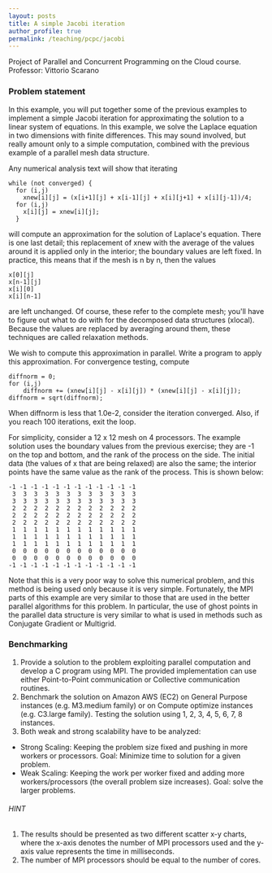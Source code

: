 ```yaml
---
layout: posts
title: A simple Jacobi iteration
author_profile: true
permalink: /teaching/pcpc/jacobi
---
```



Project of Parallel and Concurrent Programming on the Cloud course.
Professor: Vittorio Scarano

### Problem statement
In this example, you will put together some of the previous examples to implement a simple Jacobi iteration for approximating the solution to a linear system of equations. In this example, we solve the Laplace equation in two dimensions with finite differences. This may sound involved, but really amount only to a simple computation, combined with the previous example of a parallel mesh data structure.

Any numerical analysis text will show that iterating
```
while (not converged) {
  for (i,j)
    xnew[i][j] = (x[i+1][j] + x[i-1][j] + x[i][j+1] + x[i][j-1])/4;
  for (i,j)
    x[i][j] = xnew[i][j];
  }
  ```
  
will compute an approximation for the solution of Laplace's equation. There is one last detail; this replacement of xnew with the average of the values around it is applied only in the interior; the boundary values are left fixed. In practice, this means that if the mesh is n by n, then the values
```
x[0][j]
x[n-1][j]
x[i][0]
x[i][n-1]
```
are left unchanged. Of course, these refer to the complete mesh; you'll have to figure out what to do with for the decomposed data structures (xlocal).
Because the values are replaced by averaging around them, these techniques are called relaxation methods.

We wish to compute this approximation in parallel. Write a program to apply this approximation. For convergence testing, compute
```
diffnorm = 0;
for (i,j)
    diffnorm += (xnew[i][j] - x[i][j]) * (xnew[i][j] - x[i][j]);
diffnorm = sqrt(diffnorm);
```

When diffnorm is less that 1.0e-2, consider the iteration converged. Also, if you reach 100 iterations, exit the loop.

For simplicity, consider a 12 x 12 mesh on 4 processors. 
The example solution uses the boundary values from the previous exercise; they are -1 on the top and bottom, and the rank of the process on the side. The initial data (the values of x that are being relaxed) are also the same; the interior points have the same value as the rank of the process. This is shown below:

```
-1 -1 -1 -1 -1 -1 -1 -1 -1 -1 -1 -1 
 3  3  3  3  3  3  3  3  3  3  3  3
 3  3  3  3  3  3  3  3  3  3  3  3
 2  2  2  2  2  2  2  2  2  2  2  2
 2  2  2  2  2  2  2  2  2  2  2  2
 2  2  2  2  2  2  2  2  2  2  2  2
 1  1  1  1  1  1  1  1  1  1  1  1
 1  1  1  1  1  1  1  1  1  1  1  1
 1  1  1  1  1  1  1  1  1  1  1  1
 0  0  0  0  0  0  0  0  0  0  0  0
 0  0  0  0  0  0  0  0  0  0  0  0
-1 -1 -1 -1 -1 -1 -1 -1 -1 -1 -1 -1 
```

Note that this is a very poor way to solve this numerical problem, and this method is being used only because it is very simple. Fortunately, the MPI parts of this example are very similar to those that are used in the better parallel algorithms for this problem. In particular, the use of ghost points in the parallel data structure is very similar to what is used in methods such as Conjugate Gradient or Multigrid.



### Benchmarking

1) Provide a solution to the problem exploiting parallel computation and develop  a C program using MPI. The provided implementation can use either Point-to-Point communication or Collective communication routines.
2) Benchmark the solution on Amazon AWS (EC2) on General Purpose instances (e.g. M3.medium family) or on Compute optimize instances (e.g. C3.large family).  Testing the solution using 1, 2, 3, 4, 5, 6, 7, 8 instances.
3) Both weak and strong scalability have to be analyzed:
- Strong Scaling: Keeping the problem size fixed and pushing in more workers or processors. Goal: Minimize time to solution for a given problem.
- Weak Scaling: Keeping the work per worker fixed and adding more workers/processors (the overall problem size increases). Goal: solve the larger problems.

###### HINT

1) The results should be presented as two different scatter x-y charts, where the x-axis denotes the number of MPI processors used and the y-axis value represents the time in milliseconds.  
2) The number of MPI processors should be equal to the number of cores.
